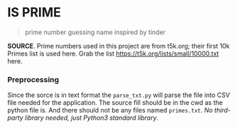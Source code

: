 # IS PRIME

> prime number guessing name inspired by tinder

**SOURCE**. Prime numbers used in this project are from t5k.org; their first
10k Primes list is used here. Grab the list https://t5k.org/lists/small/10000.txt
here.

### Preprocessing

Since the sorce is in text format the `parse_txt.py` will parse the file into
CSV file needed for the application. The source fill should be in the cwd as 
the python file is. And there should not be any files named `primes.txt`. *No
third-party library needed, just Python3 standard library*.
